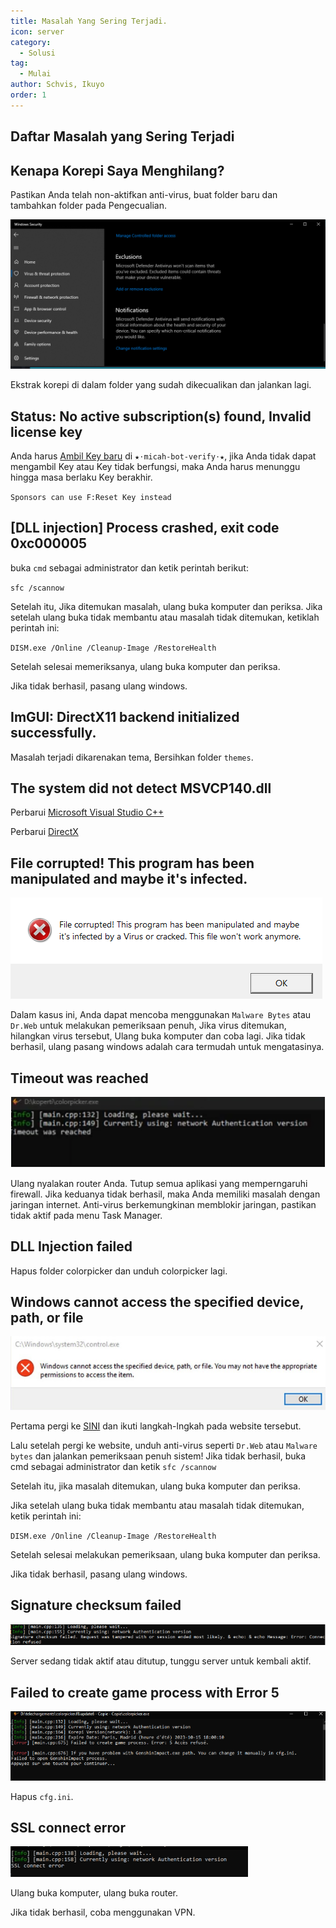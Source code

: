 ```yaml
---
title: Masalah Yang Sering Terjadi.
icon: server
category:
  - Solusi
tag:
  - Mulai
author: Schvis, Ikuyo
order: 1
---
```


## Daftar Masalah yang Sering Terjadi

## Kenapa Korepi Saya Menghilang?

Pastikan Anda telah non-aktifkan anti-virus, buat folder baru dan tambahkan folder pada Pengecualian.

![](/assets/images/docs/202312/virus.png)

Ekstrak korepi di dalam folder yang sudah dikecualikan dan jalankan lagi.

## Status: No active subscription(s) found, Invalid license key

Anda harus [Ambil Key baru](../guide/getkey.md) di `⁠★⋅micah-bot-verify⋅★`, jika Anda tidak dapat mengambil Key atau Key tidak berfungsi, maka Anda harus menunggu hingga masa berlaku Key berakhir.

`Sponsors can use F:Reset Key instead`

## [DLL injection]  Process crashed, exit code 0xc000005

buka `cmd` sebagai administrator dan ketik perintah berikut:

`sfc /scannow`

Setelah itu, Jika ditemukan masalah, ulang buka komputer dan periksa.
Jika setelah ulang buka tidak membantu atau masalah tidak ditemukan, ketiklah perintah ini:

`DISM.exe /Online /Cleanup-Image /RestoreHealth`

Setelah selesai memeriksanya, ulang buka komputer dan periksa.

Jika tidak berhasil, pasang ulang windows.

## ImGUI: DirectX11 backend initialized successfully.

Masalah terjadi dikarenakan tema, Bersihkan folder `themes`.

## The system did not detect MSVCP140.dll

Perbarui [Microsoft Visual Studio C++](https://learn.microsoft.com/en-us/cpp/windows/latest-supported-vc-redist?view=msvc-170#visual-studio-2015-2017-2019-and-2022)

Perbarui [DirectX](https://www.microsoft.com/en-us/download/details.aspx?id=35)

## File corrupted! This program has been manipulated and maybe it's infected.

![](/assets/images/docs/202312/virus2.png)

Dalam kasus ini, Anda dapat mencoba menggunakan `Malware Bytes` atau `Dr.Web` untuk melakukan pemeriksaan penuh, Jika virus ditemukan, hilangkan virus tersebut, Ulang buka komputer dan coba lagi. Jika tidak berhasil, ulang pasang windows adalah cara termudah untuk mengatasinya.

## Timeout was reached

![](/assets/images/docs/202312/error1.png)

Ulang nyalakan router Anda.
Tutup semua aplikasi yang memperngaruhi firewall. Jika keduanya tidak berhasil, maka Anda memiliki masalah dengan jaringan internet.
Anti-virus berkemungkinan memblokir jaringan, pastikan tidak aktif pada menu Task Manager.

## DLL Injection failed

Hapus folder colorpicker dan unduh colorpicker lagi.

## Windows cannot access the specified device, path, or file

![](/assets/images/docs/202312/error2.png)

Pertama pergi ke [SINI](https://support.microsoft.com/en-us/topic/-windows-cannot-access-the-specified-device-path-or-file-error-when-you-try-to-install-update-or-start-a-program-or-file-46361133-47ed-6967-c13e-e75d3cc29657) dan ikuti langkah-lngkah pada website tersebut.

Lalu setelah pergi ke website, unduh anti-virus seperti `Dr.Web` atau `Malware bytes` dan jalankan pemeriksaan penuh sistem!
Jika tidak berhasil, buka cmd sebagai administrator dan ketik `sfc /scannow`

Setelah itu, jika masalah ditemukan, ulang buka komputer dan periksa.

Jika setelah ulang buka tidak membantu atau masalah tidak ditemukan, ketik perintah ini:

`DISM.exe /Online /Cleanup-Image /RestoreHealth`

Setelah selesai melakukan pemeriksaan, ulang buka komputer dan periksa.

Jika tidak berhasil, pasang ulang windows.

## Signature checksum failed

![](/assets/images/docs/202312/checksum.png)

Server sedang tidak aktif atau ditutup, tunggu server untuk kembali aktif.

## Failed to create game process with Error 5

![](/assets/images/docs/202312/error3.png)

Hapus `cfg.ini`.

## SSL connect error

![](/assets/images/docs/202312/error4.png)

Ulang buka komputer, ulang buka router.

Jika tidak berhasil, coba menggunakan VPN.

